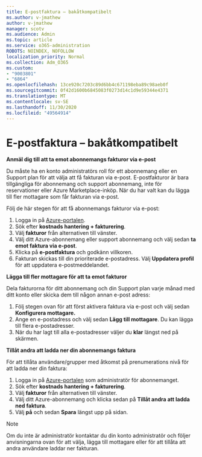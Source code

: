 ```yaml
---
title: E-postfaktura – bakåtkompatibelt
ms.author: v-jmathew
author: v-jmathew
manager: scotv
ms.audience: Admin
ms.topic: article
ms.service: o365-administration
ROBOTS: NOINDEX, NOFOLLOW
localization_priority: Normal
ms.collection: Adm_O365
ms.custom:
- "9003801"
- "6864"
ms.openlocfilehash: 13ce920c7203c89d6bb4c671198eba89c98aeb0f
ms.sourcegitcommit: 0f42d1600b6845083f0273d14c1d9e59344e4371
ms.translationtype: MT
ms.contentlocale: sv-SE
ms.lasthandoff: 11/30/2020
ms.locfileid: "49564914"
---
```

# <a name="e-mail-invoice---legacy"></a>E-postfaktura – bakåtkompatibelt

**Anmäl dig till att ta emot abonnemangs fakturor via e-post**

Du måste ha en konto administratörs roll för ett abonnemang eller en Support plan för att välja att få fakturan via e-post. E-postfakturor är bara tillgängliga för abonnemang och support abonnemang, inte för reservationer eller Azure Marketplace-inköp. När du har valt kan du lägga till fler mottagare som får fakturan via e-post.

Följ de här stegen för att få abonnemangs fakturor via e-post:

1. Logga in på [Azure-portalen](https://portal.azure.com/).
2. Sök efter **kostnads hantering + fakturering**.
3. Välj **fakturor** från alternativen till vänster.
4. Välj ditt Azure-abonnemang eller support abonnemang och välj sedan **ta emot faktura via e-post**.
5. Klicka på **e-postfaktura** och godkänn villkoren.
6. Fakturan skickas till din prioriterade e-postadress. Välj **Uppdatera profil** för att uppdatera e-postmeddelandet.

**Lägga till fler mottagare för att ta emot fakturor**

Dela fakturorna för ditt abonnemang och din Support plan varje månad med ditt konto eller skicka dem till någon annan e-post adress:

1. Följ stegen ovan för att först aktivera faktura via e-post och välj sedan **Konfigurera mottagare.**
2. Ange en e-postadress och välj sedan **Lägg till mottagare**. Du kan lägga till flera e-postadresser.
3. När du har lagt till alla e-postadresser väljer du **klar** längst ned på skärmen.

**Tillåt andra att ladda ner din abonnemangs faktura**

För att tillåta användare/grupper med åtkomst på prenumerations nivå för att ladda ner din faktura:

1. Logga in på [Azure-portalen](https://portal.azure.com/) som administratör för abonnemanget.
2. Sök efter **kostnads hantering + fakturering**.
3. Välj **fakturor** från alternativen till vänster.
4. Välj ditt Azure-abonnemang och klicka sedan på **Tillåt andra att ladda ned faktura**.
5. Välj **på** och sedan **Spara** längst upp på sidan.

> [!NOTE]
Om du inte är administratör kontaktar du din konto administratör och följer anvisningarna ovan för att välja, lägga till mottagare eller för att tillåta att andra användare laddar ner fakturan.
